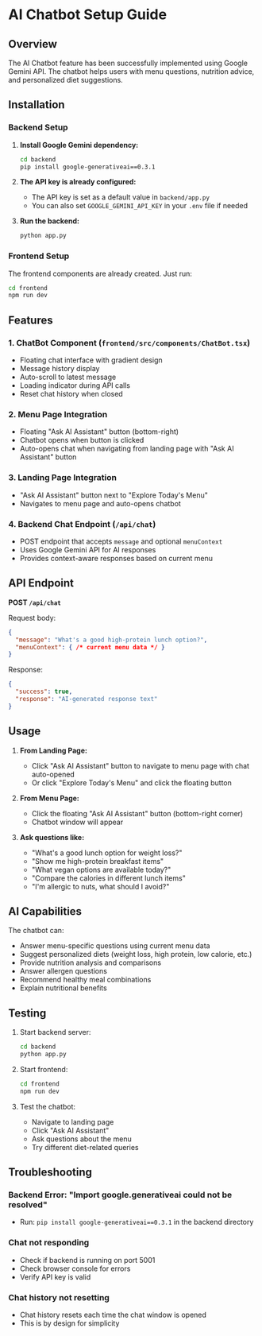 # AI Chatbot Setup Guide

## Overview
The AI Chatbot feature has been successfully implemented using Google Gemini API. The chatbot helps users with menu questions, nutrition advice, and personalized diet suggestions.

## Installation

### Backend Setup

1. **Install Google Gemini dependency:**
   ```bash
   cd backend
   pip install google-generativeai==0.3.1
   ```

2. **The API key is already configured:**
   - The API key is set as a default value in `backend/app.py`
   - You can also set `GOOGLE_GEMINI_API_KEY` in your `.env` file if needed

3. **Run the backend:**
   ```bash
   python app.py
   ```

### Frontend Setup

The frontend components are already created. Just run:
```bash
cd frontend
npm run dev
```

## Features

### 1. ChatBot Component (`frontend/src/components/ChatBot.tsx`)
- Floating chat interface with gradient design
- Message history display
- Auto-scroll to latest message
- Loading indicator during API calls
- Reset chat history when closed

### 2. Menu Page Integration
- Floating "Ask AI Assistant" button (bottom-right)
- Chatbot opens when button is clicked
- Auto-opens chat when navigating from landing page with "Ask AI Assistant" button

### 3. Landing Page Integration
- "Ask AI Assistant" button next to "Explore Today's Menu"
- Navigates to menu page and auto-opens chatbot

### 4. Backend Chat Endpoint (`/api/chat`)
- POST endpoint that accepts `message` and optional `menuContext`
- Uses Google Gemini API for AI responses
- Provides context-aware responses based on current menu

## API Endpoint

**POST `/api/chat`**

Request body:
```json
{
  "message": "What's a good high-protein lunch option?",
  "menuContext": { /* current menu data */ }
}
```

Response:
```json
{
  "success": true,
  "response": "AI-generated response text"
}
```

## Usage

1. **From Landing Page:**
   - Click "Ask AI Assistant" button to navigate to menu page with chat auto-opened
   - Or click "Explore Today's Menu" and click the floating button

2. **From Menu Page:**
   - Click the floating "Ask AI Assistant" button (bottom-right corner)
   - Chatbot window will appear

3. **Ask questions like:**
   - "What's a good lunch option for weight loss?"
   - "Show me high-protein breakfast items"
   - "What vegan options are available today?"
   - "Compare the calories in different lunch items"
   - "I'm allergic to nuts, what should I avoid?"

## AI Capabilities

The chatbot can:
- Answer menu-specific questions using current menu data
- Suggest personalized diets (weight loss, high protein, low calorie, etc.)
- Provide nutrition analysis and comparisons
- Answer allergen questions
- Recommend healthy meal combinations
- Explain nutritional benefits

## Testing

1. Start backend server:
   ```bash
   cd backend
   python app.py
   ```

2. Start frontend:
   ```bash
   cd frontend
   npm run dev
   ```

3. Test the chatbot:
   - Navigate to landing page
   - Click "Ask AI Assistant"
   - Ask questions about the menu
   - Try different diet-related queries

## Troubleshooting

### Backend Error: "Import google.generativeai could not be resolved"
- Run: `pip install google-generativeai==0.3.1` in the backend directory

### Chat not responding
- Check if backend is running on port 5001
- Check browser console for errors
- Verify API key is valid

### Chat history not resetting
- Chat history resets each time the chat window is opened
- This is by design for simplicity

